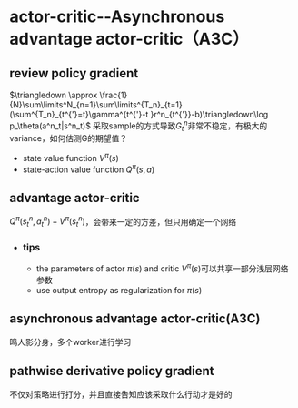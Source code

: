 # actor-critic--Asynchronous advantage actor-critic（A3C）

## review policy gradient

$\triangledown \approx \frac{1}{N}\sum\limits^N_{n=1}\sum\limits^{T_n}_{t=1}(\sum^{T_n}_{t^{'}=t}\gamma^{t^{'}-t }r^n_{t^{'}}-b)\triangledown\log p_\theta(a^n_t|s^n_t)$ 采取sample的方式导致$G^n_t$非常不稳定，有极大的variance，如何估测G的期望值？

- state value function $V^\pi(s)$
- state-action value function $Q^{\pi}(s,a)$

## advantage actor-critic

$Q^{\pi}(s_t^n,a_t^n)-V^\pi(s_t^n)$，会带来一定的方差，但只用确定一个网络

- ### tips

  - the parameters of actor $\pi(s)$ and critic $V^\pi(s)$可以共享一部分浅层网络参数
  - use output entropy as regularization for $\pi(s)$

## asynchronous advantage actor-critic(A3C)

鸣人影分身，多个worker进行学习

## pathwise derivative policy gradient

不仅对策略进行打分，并且直接告知应该采取什么行动才是好的
